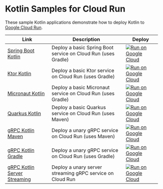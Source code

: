 Kotlin Samples for Cloud Run
============================

These sample Kotlin applications demonstrate how to deploy Kotlin to [Google Cloud Run](https://cloud.google.com/run/docs).

|Link|Description|Deploy|
|---|---|---|
|[Spring Boot Kotlin](springboot-hello-world)|Deploy a basic Spring Boot service on Cloud Run (uses Gradle)|[![Run on Google Cloud](https://deploy.cloud.run/button.svg)](https://deploy.cloud.run/?dir=run/springboot-hello-world)|
|[Ktor Kotlin](ktor-hello-world)|Deploy a basic Ktor service on Cloud Run (uses Gradle)|[![Run on Google Cloud](https://deploy.cloud.run/button.svg)](https://deploy.cloud.run/?dir=run/ktor-hello-world)|
|[Micronaut Kotlin](micronaut-hello-world)|Deploy a basic Micronaut service on Cloud Run (uses Gradle)|[![Run on Google Cloud](https://deploy.cloud.run/button.svg)](https://deploy.cloud.run/?dir=run/micronaut-hello-world)|
|[Quarkus Kotlin](quarkus-hello-world)|Deploy a basic Quarkus service on Cloud Run (uses Maven)|[![Run on Google Cloud](https://deploy.cloud.run/button.svg)](https://deploy.cloud.run/?dir=run/quarkus-hello-world)|
|[gRPC Kotlin Maven](grpc-hello-world-mvn)|Deploy a unary gRPC service on Cloud Run (uses Maven)|[![Run on Google Cloud](https://deploy.cloud.run/button.svg)](https://deploy.cloud.run/?dir=run/grpc-hello-world-mvn)|
|[gRPC Kotlin Gradle](grpc-hello-world-gradle)|Deploy a unary gRPC service on Cloud Run (uses Gradle)|[![Run on Google Cloud](https://deploy.cloud.run/button.svg)](https://deploy.cloud.run/?dir=run/grpc-hello-world-gradle)|
|[gRPC Kotlin Server Streaming](grpc-hello-world-streaming)|Deploy a unary server streaming gRPC service on Cloud Run|[![Run on Google Cloud](https://deploy.cloud.run/button.svg)](https://deploy.cloud.run/?dir=run/grpc-hello-world-streaming)|
